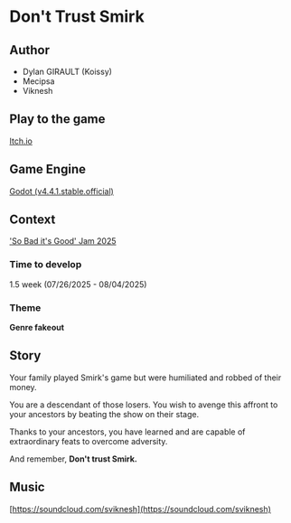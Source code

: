 # Don't Trust Smirk
## Author
- Dylan GIRAULT (Koissy)
- Mecipsa 
- Viknesh

## Play to the game
[Itch.io](https://mecipsa.itch.io/dont-take-my-money-demo)

## Game Engine
[Godot (v4.4.1.stable.official)](https://godotengine.org/)

## Context

['So Bad it's Good' Jam 2025](https://itch.io/jam/sbigjam2025)

### Time to develop
1.5 week (07/26/2025 - 08/04/2025)

### Theme
**Genre fakeout**

## Story

Your family played Smirk's game but were humiliated and robbed of their money.

You are a descendant of those losers. You wish to avenge this affront to your ancestors by beating the show on their stage. 

Thanks to your ancestors, you have learned and are capable of extraordinary feats to overcome adversity.

And remember, **Don't trust Smirk.**

## Music
[https://soundcloud.com/sviknesh](https://soundcloud.com/sviknesh)
